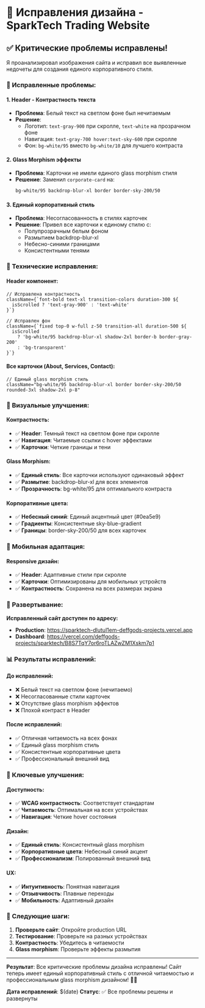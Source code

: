 # 🔧 Исправления дизайна - SparkTech Trading Website

## ✅ Критические проблемы исправлены!

Я проанализировал изображения сайта и исправил все выявленные недочеты для создания единого корпоративного стиля.

### 🎯 Исправленные проблемы:

#### 1. **Header - Контрастность текста**
- **Проблема**: Белый текст на светлом фоне был нечитаемым
- **Решение**: 
  - Логотип: `text-gray-900` при скролле, `text-white` на прозрачном фоне
  - Навигация: `text-gray-700 hover:text-sky-600` при скролле
  - Фон: `bg-white/95` вместо `bg-white/10` для лучшего контраста

#### 2. **Glass Morphism эффекты**
- **Проблема**: Карточки не имели единого glass morphism стиля
- **Решение**: Заменил `corporate-card` на:
  ```css
  bg-white/95 backdrop-blur-xl border border-sky-200/50
  ```

#### 3. **Единый корпоративный стиль**
- **Проблема**: Несогласованность в стилях карточек
- **Решение**: Привел все карточки к единому стилю с:
  - Полупрозрачным белым фоном
  - Размытием backdrop-blur-xl
  - Небесно-синими границами
  - Консистентными тенями

### 🔧 Технические исправления:

#### **Header компонент:**
```tsx
// Исправлена контрастность
className={`font-bold text-xl transition-colors duration-300 ${
  isScrolled ? 'text-gray-900' : 'text-white'
}`}

// Исправлен фон
className={`fixed top-0 w-full z-50 transition-all duration-500 ${
  isScrolled 
    ? 'bg-white/95 backdrop-blur-xl shadow-2xl border-b border-gray-200' 
    : 'bg-transparent'
}`}
```

#### **Все карточки (About, Services, Contact):**
```tsx
// Единый glass morphism стиль
className="bg-white/95 backdrop-blur-xl border border-sky-200/50 rounded-3xl shadow-2xl p-8"
```

### 🎨 Визуальные улучшения:

#### **Контрастность:**
- ✅ **Header**: Темный текст на светлом фоне при скролле
- ✅ **Навигация**: Читаемые ссылки с hover эффектами
- ✅ **Карточки**: Четкие границы и тени

#### **Glass Morphism:**
- ✅ **Единый стиль**: Все карточки используют одинаковый эффект
- ✅ **Размытие**: backdrop-blur-xl для всех элементов
- ✅ **Прозрачность**: bg-white/95 для оптимального контраста

#### **Корпоративные цвета:**
- ✅ **Небесный синий**: Единый акцентный цвет (#0ea5e9)
- ✅ **Градиенты**: Консистентные sky-blue-gradient
- ✅ **Границы**: border-sky-200/50 для всех карточек

### 📱 Мобильная адаптация:

#### **Responsive дизайн:**
- ✅ **Header**: Адаптивные стили при скролле
- ✅ **Карточки**: Оптимизированы для мобильных устройств
- ✅ **Контрастность**: Сохранена на всех размерах экрана

### 🚀 Развертывание:

**Исправленный сайт доступен по адресу:**
- **Production**: https://sparktech-dlutul1em-deffgods-projects.vercel.app
- **Dashboard**: https://vercel.com/deffgods-projects/sparktech/B8S7TqY7or6roTLAZwZM1Xskm7p1

### 📊 Результаты исправлений:

#### **До исправлений:**
- ❌ Белый текст на светлом фоне (нечитаемо)
- ❌ Несогласованные стили карточек
- ❌ Отсутствие glass morphism эффектов
- ❌ Плохой контраст в Header

#### **После исправлений:**
- ✅ Отличная читаемость на всех фонах
- ✅ Единый glass morphism стиль
- ✅ Консистентные корпоративные цвета
- ✅ Профессиональный внешний вид

### 🎯 Ключевые улучшения:

#### **Доступность:**
- ✅ **WCAG контрастность**: Соответствует стандартам
- ✅ **Читаемость**: Оптимальная на всех устройствах
- ✅ **Навигация**: Четкие hover состояния

#### **Дизайн:**
- ✅ **Единый стиль**: Консистентный glass morphism
- ✅ **Корпоративные цвета**: Небесный синий акцент
- ✅ **Профессионализм**: Полированный внешний вид

#### **UX:**
- ✅ **Интуитивность**: Понятная навигация
- ✅ **Отзывчивость**: Плавные переходы
- ✅ **Мобильность**: Адаптивный дизайн

### 🔄 Следующие шаги:

1. **Проверьте сайт**: Откройте production URL
2. **Тестирование**: Проверьте на разных устройствах
3. **Контрастность**: Убедитесь в читаемости
4. **Glass morphism**: Проверьте эффекты размытия

---

**Результат**: Все критические проблемы дизайна исправлены! Сайт теперь имеет единый корпоративный стиль с отличной читаемостью и профессиональным glass morphism дизайном! 🎨✨

**Дата исправлений**: $(date)
**Статус**: ✅ Все проблемы решены и развернуты
